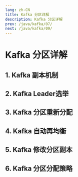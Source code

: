 ```yaml
---
lang: zh-CN
title: Kafka 分区详解
description: Kafka 分区详解
prev: /java/kafka/07/
next: /java/kafka/09/
---
```


# Kafka 分区详解

## 1. Kafka 副本机制


## 2. Kafka Leader选举


## 3. Kafka 分区重新分配


## 4. Kafka 自动再均衡


## 5. Kafka 修改分区副本


## 6. Kafka 分区分配策略